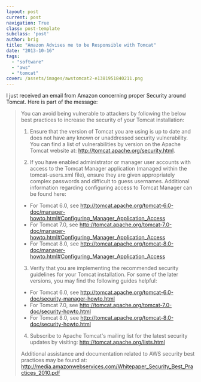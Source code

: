 ```yaml
---
layout: post
current: post
navigation: True
class: post-template
subclass: 'post'
author: brig
title: "Amazon Advises me to be Responsible with Tomcat"
date: "2013-10-16"
tags:
  - "software"
  - "aws"
  - "tomcat"
cover: /assets/images/awstomcat2-e1381951840211.png
---
```


I just received an email from Amazon concerning proper Security around Tomcat. Here is part of the message:

> You can avoid being vulnerable to attackers by following the below best practices to increase the security of your Tomcat installation:
>
> 1. Ensure that the version of Tomcat you are using is up to date and does not have any known or unaddressed security vulnerability. You can find a list of vulnerabilities by version on the Apache Tomcat website at: http://tomcat.apache.org/security.html.
>
> 2. If you have enabled administrator or manager user accounts with access to the Tomcat Manager application (managed within the tomcat-users.xml file), ensure they are given appropriately complex passwords and difficult to guess usernames. Additional information regarding configuring access to Tomcat Manager can be found here:
>
> * For Tomcat 6.0, see http://tomcat.apache.org/tomcat-6.0-doc/manager-howto.html#Configuring_Manager_Application_Access
> * For Tomcat 7.0, see http://tomcat.apache.org/tomcat-7.0-doc/manager-howto.html#Configuring_Manager_Application_Access
> * For Tomcat 8.0, see http://tomcat.apache.org/tomcat-8.0-doc/manager-howto.html#Configuring_Manager_Application_Access
>
> 3. Verify that you are implementing the recommended security guidelines for your Tomcat installation. For some of the later versions, you may find the following guides helpful:
>
> * For Tomcat 6.0, see http://tomcat.apache.org/tomcat-6.0-doc/security-manager-howto.html
> * For Tomcat 7.0, see http://tomcat.apache.org/tomcat-7.0-doc/security-howto.html
> * For Tomcat 8.0, see http://tomcat.apache.org/tomcat-8.0-doc/security-howto.html
>
> 4. Subscribe to Apache Tomcat's mailing list for the latest security updates by visiting: http://tomcat.apache.org/lists.html
>
> Additional assistance and documentation related to AWS security best practices may be found at: http://media.amazonwebservices.com/Whitepaper_Security_Best_Practices_2010.pdf
